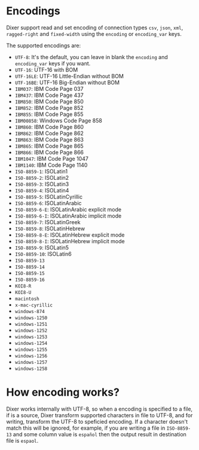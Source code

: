 # Encodings

Dixer support read and set encoding of connection types `csv`, `json`, `xml`, `ragged-right` and `fixed-width` using the `encoding` or `encoding_var` keys.

The supported encodings are:

- `UTF-8`: It's the default, you can leave in blank the `encoding` and `encoding_var` keys if you want.
- `UTF-16`: UTF-16 with BOM
- `UTF-16LE`: UTF-16 Little-Endian without BOM
- `UTF-16BE`: UTF-16 Big-Endian without BOM
- `IBM037`: IBM Code Page 037
- `IBM437`: IBM Code Page 437
- `IBM850`: IBM Code Page 850
- `IBM852`: IBM Code Page 852
- `IBM855`: IBM Code Page 855
- `IBM00858`: Windows Code Page 858
- `IBM860`: IBM Code Page 860
- `IBM862`: IBM Code Page 862
- `IBM863`: IBM Code Page 863
- `IBM865`: IBM Code Page 865
- `IBM866`: IBM Code Page 866
- `IBM1047`: IBM Code Page 1047
- `IBM1140`: IBM Code Page 1140
- `ISO-8859-1`: ISOLatin1
- `ISO-8859-2`: ISOLatin2
- `ISO-8859-3`: ISOLatin3
- `ISO-8859-4`: ISOLatin4
- `ISO-8859-5`: ISOLatinCyrillic
- `ISO-8859-6`: ISOLatinArabic
- `ISO-8859-6-E`: ISOLatinArabic explicit mode
- `ISO-8859-6-I`: ISOLatinArabic implicit mode
- `ISO-8859-7`: ISOLatinGreek
- `ISO-8859-8`: ISOLatinHebrew
- `ISO-8859-8-E`: ISOLatinHebrew explicit mode
- `ISO-8859-8-I`: ISOLatinHebrew implicit mode
- `ISO-8859-9`: ISOLatin5
- `ISO-8859-10`: ISOLatin6
- `ISO-8859-13`
- `ISO-8859-14`
- `ISO-8859-15`
- `ISO-8859-16`
- `KOI8-R`
- `KOI8-U`
- `macintosh`
- `x-mac-cyrillic`
- `windows-874`
- `windows-1250`
- `windows-1251`
- `windows-1252`
- `windows-1253`
- `windows-1254`
- `windows-1255`
- `windows-1256`
- `windows-1257`
- `windows-1258`

# How encoding works?

Dixer works internally with UTF-8, so when a encoding is specified to a file, if is a source, Dixer transform supported characters in file to UTF-8, and for writing, transform the UTF-8 to speficied encoding. If a character doesn't match this will be ignored, for example, if you are writing a file in `ISO-8859-13` and some column value is `español` then the output result in destination file is `espaol`.
